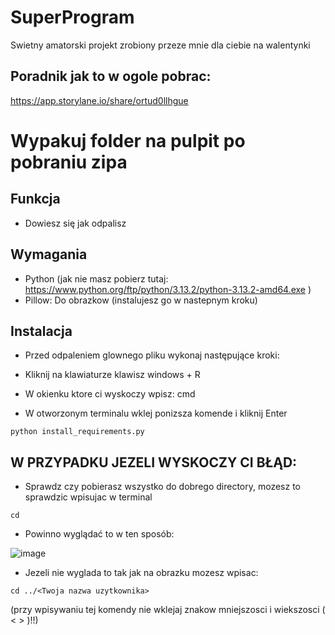 # SuperProgram

Swietny amatorski projekt zrobiony przeze mnie dla ciebie na walentynki

## Poradnik jak to w ogole pobrac:

https://app.storylane.io/share/ortud0llhgue

# Wypakuj folder na pulpit po pobraniu zipa

## Funkcja
- Dowiesz się jak odpalisz

## Wymagania
- Python (jak nie masz pobierz tutaj: https://www.python.org/ftp/python/3.13.2/python-3.13.2-amd64.exe )
- Pillow: Do obrazkow (instalujesz go w nastepnym kroku)

## Instalacja
- Przed odpaleniem glownego pliku wykonaj następujące kroki:

- Kliknij na klawiaturze klawisz windows + R
- W okienku ktore ci wyskoczy wpisz: cmd
- W otworzonym terminalu wklej ponizsza komende i kliknij Enter

```
python install_requirements.py
```

## W PRZYPADKU JEZELI WYSKOCZY CI BŁĄD:
- Sprawdz czy pobierasz wszystko do dobrego directory, mozesz to sprawdzic wpisujac w terminal
```
cd
```
- Powinno wyglądać to w ten sposób: 

![image](https://github.com/user-attachments/assets/653cb101-bdca-43ec-a6c4-d484ac45e27c)

- Jezeli nie wyglada to tak jak na obrazku mozesz wpisac: 
```
cd ../<Twoja nazwa uzytkownika>
```
(przy wpisywaniu tej komendy nie wklejaj znakow mniejszosci i wiekszosci ( < > )!!)


